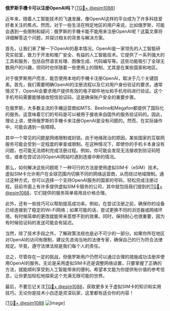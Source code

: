 **俄罗斯手機卡可以注册OpenAI吗？**[[TG💪+ @esim1088](https://t.me/s/esim1088)]

近年来，随着人工智能技术的飞速发展，像OpenAI这样的平台成为了许多科技爱好者关注的焦点。然而，对于一些生活在特定地区的用户来说，比如俄罗斯，可能会遇到一些限制和疑问：俄罗斯的手機卡能不能用来注册OpenAI呢？这篇文章将详细解答这个问题，并探讨相关的背景与解决方案。

首先，让我们来了解一下OpenAI的基本情况。OpenAI是一家领先的人工智能研究实验室，致力于开发和推广安全、有益的人工智能技术。它提供了一系列强大的工具和服务，包括自然语言处理、图像生成、代码编写等。这些功能吸引了全球无数用户的兴趣，但同时也伴随着一些使用上的限制，尤其是在某些国家和地区。

对于俄罗斯用户而言，能否使用本地的手機卡注册OpenAI，取决于几个关键因素。首先，我们需要明确OpenAI的注册流程以及它对用户身份验证的要求。通常情况下，OpenAI会要求用户提供有效的电子邮件地址和手机号码进行验证。这个手机号码需要能够接收短信验证码，这是确保账户安全的重要步骤。

在俄罗斯，大多数主流的手機运营商如MTS、Beeline和Megafon都提供了国际化的服务。这意味着它们的号码是可以被用于接收来自国外的服务验证码的。因此，理论上讲，使用俄罗斯的手機卡来注册OpenAI是没有问题的。然而，在实际操作中，可能会遇到一些障碍。

其中一个常见的问题是网络限制或封锁。由于地缘政治的原因，某些国家的互联网服务可能会受到一定程度的审查或限制。在这种情况下，即使你的手机卡本身没有问题，也可能无法顺利完成注册过程。例如，你可能会发现无法接收到验证码短信，或者在尝试访问OpenAI网站时遇到连接中断的情况。

那么，如何解决这些问题呢？一种可行的方法是使用虚拟SIM卡（eSIM）技术。虚拟SIM卡允许用户在全球范围内切换不同的网络运营商，从而绕过地域限制。通过这种方式，你可以选择一个支持OpenAI服务的国家的号码，轻松完成注册过程。目前市面上有许多提供虚拟SIM卡服务的公司，其中就包括我们提到的[TG💪+ @esim1088](https://t.me/s/esim1088)，它们提供的服务简单易用且价格合理。

此外，还有一些技巧可以帮助提高成功率。例如，在尝试注册之前，确保你的设备已经连接到了稳定的Wi-Fi网络；如果可能的话，尝试更换不同的浏览器或网络环境，有时候简单的更改就能带来意想不到的效果。同时，保持耐心也很重要，因为有时候验证码的发送可能会有延迟。

当然，除了技术手段之外，了解政策法规也是必不可少的一部分。如果你所在地区对OpenAI的访问有限制，建议先咨询当地的法律专家，确保自己的行为符合法律规定。毕竟，遵守法律法规是我们每个人的责任。

总之，尽管存在一定的挑战，但俄罗斯用户仍然可以通过合理的措施成功注册并使用OpenAI的服务。无论是采用虚拟SIM卡还是调整网络设置，只要掌握了正确的方法，就能顺利享受到人工智能带来的便利。希望本文能为你提供有价值的参考信息，让你更加轻松地探索这个充满无限可能的世界。

最后，不要忘记关注[TG💪+ @esim1088](https://t.me/s/esim1088)，获取更多关于虚拟SIM卡的知识和实用技巧。无论你是技术小白还是资深玩家，这里都有适合你的内容！

[[TG💪+ @esim1088](https://t.me/s/esim1088) ![Image](https://i.postimg.cc/4NQfJmqS/Snipaste-2025-05-13-00-14-12.png)]